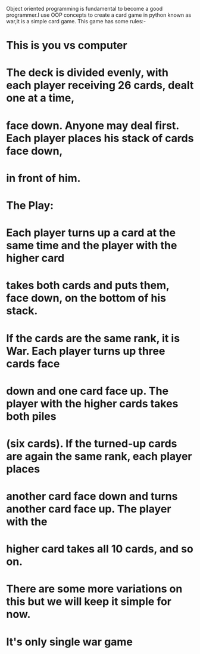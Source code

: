 Object oriented programming is fundamental to become a good programmer.I use OOP concepts to create 
a card game in python known as war,it is a simple card game.
This game has some rules:-
# This is you vs computer 
# The deck is divided evenly, with each player receiving 26 cards, dealt one at a time,
# face down. Anyone may deal first. Each player places his stack of cards face down,
# in front of him.
#
# The Play:
#
# Each player turns up a card at the same time and the player with the higher card
# takes both cards and puts them, face down, on the bottom of his stack.
#
# If the cards are the same rank, it is War. Each player turns up three cards face
# down and one card face up. The player with the higher cards takes both piles
# (six cards). If the turned-up cards are again the same rank, each player places
# another card face down and turns another card face up. The player with the
# higher card takes all 10 cards, and so on.
#
# There are some more variations on this but we will keep it simple for now.
# It's only single war game
